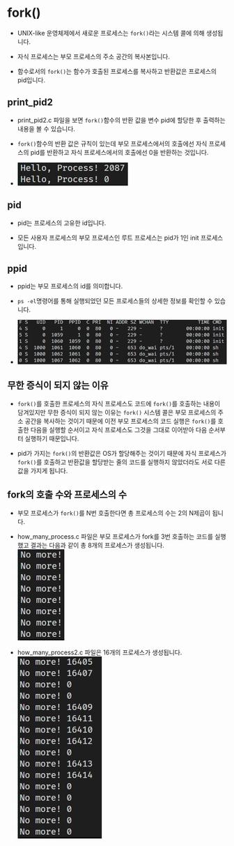 # fork()

- UNIX-like 운영체제에서 새로운 프로세스는 `fork()`라는 시스템 콜에 의해 생성됩니다.

- 자식 프로세스는 부모 프로세스의 주소 공간의 복사본입니다.

- 함수로서의 `fork()`는 함수가 호출된 프로세스를 복사하고 반환값은 프로세스의 pid입니다.

## print_pid2

- print_pid2.c 파일을 보면 `fork()`함수의 반환 값을 변수 pid에 할당한 후 출력하는 내용을 볼 수 있습니다.

- `fork()`함수의 반환 값은 규칙이 있는데 부모 프로세스에서의 호출에선 자식 프로세스의 pid를 반환하고 자식 프로세스에서의 호출에선 0을 반환하는 것입니다.

- ![image](../img/print_pid.JPG)

## pid 

- pid는 프로세스의 고유한 id입니다.

- 모든 사용자 프로세스의 부모 프로세스인 루트 프로세스는 pid가 1인 init 프로세스입니다.

## ppid 

- ppid는 부모 프로세스의 id를 의미합니다. 

- `ps -el`명령어를 통해 실행되었던 모든 프로세스들의 상세한 정보를 확인할 수 있습니다. 

- ![image](../img/process-status.JPG)

## 무한 증식이 되지 않는 이유

- `fork()`를 호출한 프로세스의 자식 프로세스도 코드에 `fork()`를 호출하는 내용이 담겨있지만 무한 증식이 되지 않는 이유는 `fork()` 시스템 콜은 부모 프로세스의 주소 공간을 복사하는 것이기 때문에 이전 부모 프로세스의 코드 실행은 `fork()`를 호출한 다음을 실행할 순서이고 자식 프로세스도 그것을 그대로 이어받아 다음 순서부터 실행하기 때문입니다.

- pid가 가지는 `fork()`의 반환값은 OS가 할당해주는 것이기 때문에 자식 프로세스가 `fork()`를 호출하고 반환값을 할당받는 줄의 코드를 실행하지 않았더라도 서로 다른 값을 가지게 됩니다.

## fork의 호출 수와 프로세스의 수

- 부모 프로세스가 `fork()`를 N번 호출한다면 총 프로세스의 수는 2의 N제곱이 됩니다.

- how_many_process.c 파일은 부모 프로세스가 fork를 3번 호출하는 코드를 실행했고 결과는 다음과 같이 총 8개의 프로세스가 생성됩니다.      
  ![image](../img/how_many1.JPG)

- how_many_process2.c 파일은 16개의 프로세스가 생성됩니다.      
  ![image](../img/how_many2.JPG)